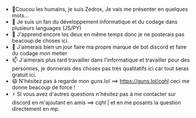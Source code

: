 - 👋Coucou les humains, je suis Zedrox, Je vais me présenter en quelques mots...
- 👀 Je suis un fan du développement informatique et du codage dans plusieurs languages (JS/PY)
- 🌱 J'apprend encore les deux en même temps donc je ne posterais pas beacoup de choses ici.
- 💞️ J'aimerais bien un jour faire ma propre marque de bot discord et faire du codage mon metier
- 📫 J'aimerais plus tard travailler dans l'informatique et travailler pour des personnes, je donnerais des choses pas très qualitatifs ici car tout seras gratuit ici.
- 😄 N'hésitez pas à regarde mon guns.lol ==> https://guns.lol/cqhl ceci me donne beacoup de force !
- ⚡ SI vous avez d'autres questions n'hésitez pas à me contacter sur discord en m'ajoutant en amis ==> cqhl | et en me posants la question directement en mp.

<!---
/ 👀 N'hesitez surtout pas a me folow sur github et à regarder mon guns.lol ==> https://guns/lol/cqhl \ 🚀
--->
